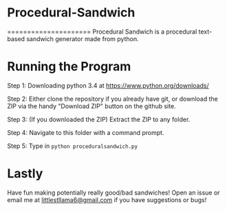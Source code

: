 # Procedural-Sandwich
=====================
Procedural Sandwich is a procedural text-based sandwich generator made from python.

Running the Program
===================
Step 1: Downloading python 3.4 at https://www.python.org/downloads/

Step 2: Either clone the repository if you already have git, or download the ZIP via the handy "Download ZIP" button on the github site.

Step 3: (If you downloaded the ZIP) Extract the ZIP to any folder.

Step 4: Navigate to this folder with a command prompt.

Step 5: Type in `python proceduralsandwich.py`

Lastly
======
Have fun making potentially really good/bad sandwiches! Open an issue or email me at littlestllama6@gmail.com if you have suggestions or bugs!
